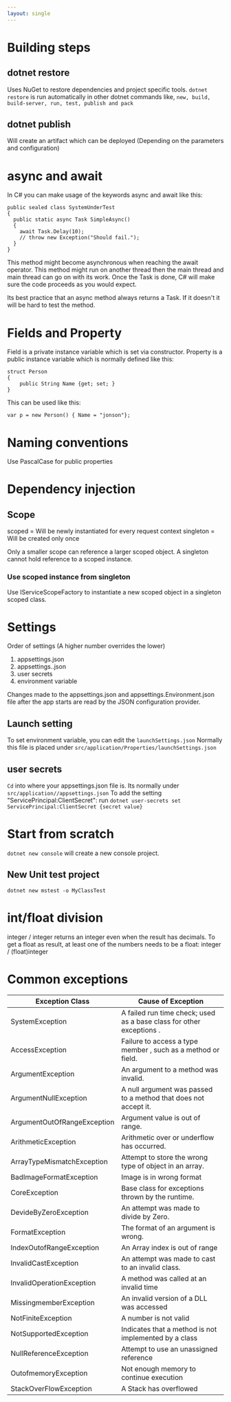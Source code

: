 ```yaml
---
layout: single
---
```


# Building steps

## dotnet restore

Uses NuGet to restore dependencies and project specific tools.
```dotnet restore``` is run automatically in other dotnet commands
like, ```new, build, build-server, run, test, publish and pack```

## dotnet publish

Will create an artifact which can be deployed (Depending on the parameters and configuration)

# async and await

In C# you can make usage of the keywords async and await like this:

```
public sealed class SystemUnderTest
{
  public static async Task SimpleAsync()
  {
    await Task.Delay(10);
    // throw new Exception("Should fail.");
  }
}
```

This method might become asynchronous when reaching the await operator. This method might run on another thread then the
main thread and main thread can go on with its work.
Once the Task is done, C# will make sure the code proceeds as you would expect.

Its best practice that an async method always returns a Task. If it doesn't it will be hard to test the method.

# Fields and Property

Field is a private instance variable which is set via constructor.
Property is a public instance variable which is normally defined like this:

```
struct Person
{
    public String Name {get; set; }
}
```

This can be used like this:

```
var p = new Person() { Name = "jonson"};
```

# Naming conventions

Use PascalCase for public properties

# Dependency injection

## Scope

scoped = Will be newly instantiated for every request context
singleton = Will be created only once

Only a smaller scope can reference a larger scoped object. A singleton cannot hold reference to a scoped instance.

### Use scoped instance from singleton

Use IServiceScopeFactory to instantiate a new scoped object in a singleton scoped class.

# Settings

Order of settings (A higher number overrides the lower)

1. appsettings.json
2. appsettings.<Environment>.json
3. user secrets
4. environment variable

Changes made to the appsettings.json and appsettings.Environment.json file after the app starts are read by the JSON
configuration provider.

## Launch setting

To set environment variable, you can edit the ```launchSettings.json```
Normally this file is placed under ```src/application/Properties/launchSettings.json```

## user secrets

```Cd``` into where your appsettings.json file is. Its normally under ```src/application//appsettings.json```
To add the setting "ServicePrincipal:ClientSecret":
run ```dotnet user-secrets set ServicePrincipal:ClientSecret {secret value}```

# Start from scratch

```dotnet new console```  will create a new console project.

## New Unit test project

```dotnet new mstest -o MyClassTest```

# int/float division

integer / integer returns an integer even when the result has decimals. To get a float as result, at least one of the
numbers needs to be a float: integer / (float)integer

# Common exceptions

| Exception Class |    Cause of Exception |
|------------------------------ | ---------------------- |
| SystemException               |    A failed run time check; used as a base class for other exceptions . |
| AccessException               |    Failure to access a type member , such as a method or field. |
| ArgumentException             |    An argument to a method was invalid. |
| ArgumentNullException         |    A null argument was passed to a method that does not accept it. |
| ArgumentOutOfRangeException   |    Argument value is out of range. |
| ArithmeticException           |    Arithmetic over or underflow has occurred. |
| ArrayTypeMismatchException    |    Attempt to store the wrong type of object in an array. |
| BadImageFormatException       |    Image is in wrong format |
| CoreException                 |    Base class for exceptions thrown by the runtime. |
| DevideByZeroException         |    An attempt was made to divide by Zero. |
| FormatException               |    The format of an argument is wrong. |
| IndexOutofRangeException      | An Array index is out of range |
| InvalidCastException          |    An attempt was made to cast to an invalid class. |
| InvalidOperationException     |    A method was called at an invalid time |
| MissingmemberException        |    An invalid version of a DLL was accessed |
| NotFiniteException            |    A number is not valid |
| NotSupportedException         |    Indicates that a method is not implemented by a class |
| NullReferenceException        |    Attempt to use an unassigned reference |
| OutofmemoryException          |    Not enough memory to continue execution |
| StackOverFlowException        |    A Stack has overflowed |



